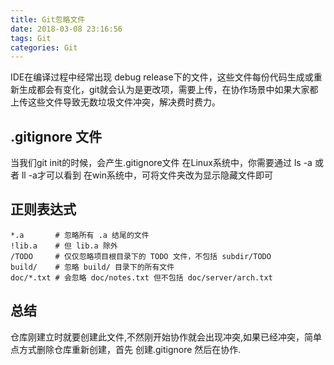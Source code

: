 ```yaml
---
title: Git忽略文件
date: 2018-03-08 23:16:56
tags: Git
categories: Git
---
```


IDE在编译过程中经常出现 debug release下的文件，这些文件每份代码生成或重新生成都会有变化，git就会认为是更改项，需要上传，在协作场景中如果大家都上传这些文件导致无数垃圾文件冲突，解决费时费力。

<!-- more -->

##	.gitignore 文件

当我们git init的时候，会产生.gitignore文件
在Linux系统中，你需要通过 ls -a 或者 ll -a才可以看到
在win系统中，可将文件夹改为显示隐藏文件即可

##	正则表达式
```
*.a       # 忽略所有 .a 结尾的文件
!lib.a    # 但 lib.a 除外
/TODO     # 仅仅忽略项目根目录下的 TODO 文件，不包括 subdir/TODO
build/    # 忽略 build/ 目录下的所有文件
doc/*.txt # 会忽略 doc/notes.txt 但不包括 doc/server/arch.txt
```
##	总结
仓库刚建立时就要创建此文件,不然刚开始协作就会出现冲突,如果已经冲突，简单点方式删除仓库重新创建，首先 创建.gitignore 然后在协作. 